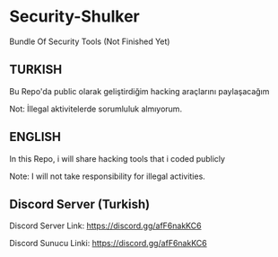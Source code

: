 # Security-Shulker
Bundle Of Security Tools (Not Finished Yet)


TURKISH
-----------

Bu Repo'da public olarak geliştirdiğim hacking araçlarını paylaşacağım

Not: İllegal aktivitelerde sorumluluk almıyorum.

ENGLISH
-----------

In this Repo, i will share hacking tools that i coded publicly

Note: I will not take responsibility for illegal activities.






Discord Server (Turkish)
-----------

Discord Server Link: https://discord.gg/afF6nakKC6

Discord Sunucu Linki: https://discord.gg/afF6nakKC6
